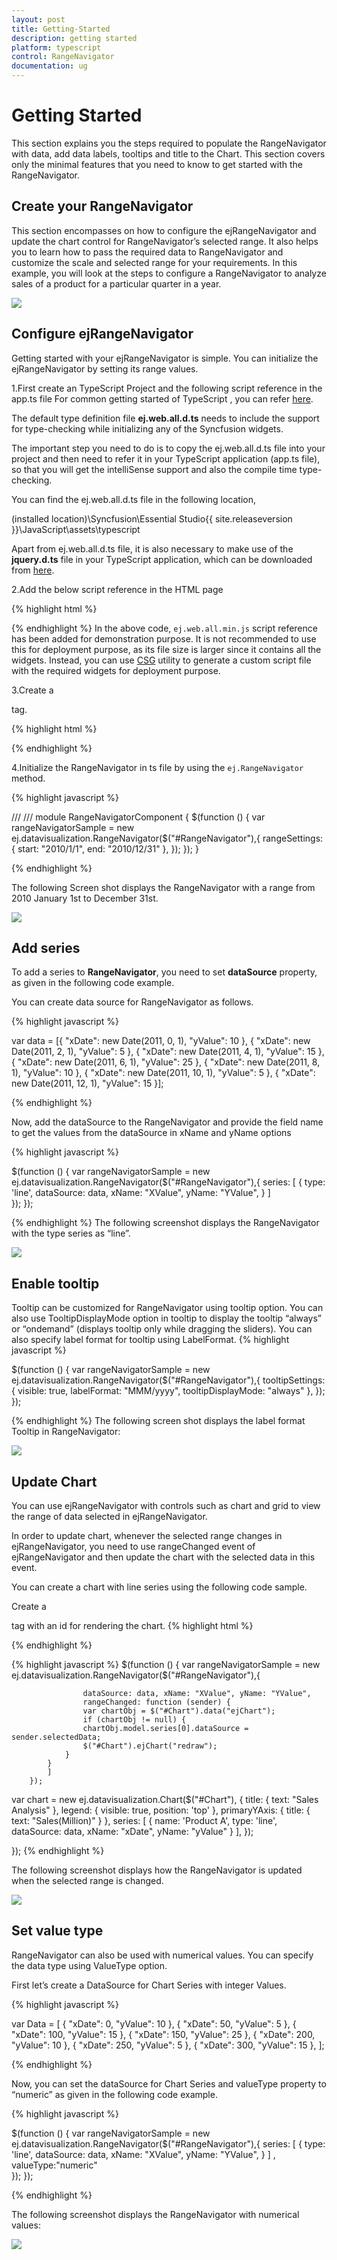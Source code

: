 ```yaml
---
layout: post
title: Getting-Started
description: getting started
platform: typescript
control: RangeNavigator
documentation: ug
---
```

# Getting Started

This section explains you the steps required to populate the RangeNavigator with data, add data labels, tooltips and title to the Chart. This section covers only the minimal features that you need to know to get started with the RangeNavigator.


## Create your RangeNavigator

This section encompasses on how to configure the ejRangeNavigator and update the chart control for RangeNavigator’s selected range. It also helps you to learn how to pass the required data to RangeNavigator and customize the scale and selected range for your requirements. In this example, you will look at the steps to configure a RangeNavigator to analyze sales of a product for a particular quarter in a year.

![](Getting-Started_images/Getting-Started_img1.png)


## Configure ejRangeNavigator

Getting started with your ejRangeNavigator is simple. You can initialize the ejRangeNavigator by setting its range values.

1.First create an TypeScript Project and the following script reference in the app.ts file
For common getting started of TypeScript , you can refer [here](https://help.syncfusion.com/js/typescript).

The default type definition file **ej.web.all.d.ts** needs to include the support for type-checking while initializing any of the Syncfusion widgets. 

The important step you need to do is to copy the ej.web.all.d.ts file into your project and then need to refer it in your TypeScript application (app.ts file), so that you will get the intelliSense support and also the compile time type-checking.

You can find the ej.web.all.d.ts file in the following location,

(installed location)\Syncfusion\Essential Studio\{{ site.releaseversion }}\JavaScript\assets\typescript

Apart from ej.web.all.d.ts file, it is also necessary to make use of the **jquery.d.ts** file in your TypeScript application, which can be downloaded from [here](https://github.com/DefinitelyTyped/DefinitelyTyped).

2.Add the below  script reference in the HTML page 

{% highlight html %}

<!DOCTYPE html>
<html>
<head>
        <link href="http://cdn.syncfusion.com/{{ site.releaseversion }}/js/web/bootstrap-theme/ej.web.all.min.css" rel="stylesheet" />
        <script src="https://code.jquery.com/jquery-3.0.0.min.js"></script>
        <script src="http://cdn.syncfusion.com/{{ site.releaseversion }}/js/web/ej.web.all.min.js" type="text/javascript"></script>
        <script src="app.js"></script> 
</head>
<body>
</body>
</html>

{% endhighlight %}
In the above code, `ej.web.all.min.js` script reference has been added for demonstration purpose. It is not recommended to use this for deployment purpose, as its file size is larger since it contains all the widgets. Instead, you can use [CSG](http://csg.syncfusion.com/# "") utility to generate a custom script file with the required widgets for deployment purpose.

3.Create a <div> tag.
	
   {% highlight html %}

<html> <body> <div id="RangeNavigator"></div> </body> </html>

{% endhighlight %}
   
4.Initialize the RangeNavigator in ts file by using the `ej.RangeNavigator` method. 

{% highlight javascript %}

/// <reference path="tsfiles/jquery.d.ts" />
/// <reference path="tsfiles/ej.web.all.d.ts" />
module RangeNavigatorComponent {
    $(function () {
        var rangeNavigatorSample = new ej.datavisualization.RangeNavigator($("#RangeNavigator"),{
            rangeSettings: {
                    start: "2010/1/1", end: "2010/12/31"
                },
        });
    });
}

{% endhighlight %}


The following Screen shot displays the RangeNavigator with a range from 2010 January 1st to December 31st.

![](Getting-Started_images/Getting-Started_img9.png)



## Add series

To add a series to **RangeNavigator**, you need to set **dataSource** property, as given in the following code example. 

You can create data source for RangeNavigator as follows.

{% highlight javascript %}

var data = [{ "xDate": new Date(2011, 0, 1), "yValue": 10 },
                        { "xDate": new Date(2011, 2, 1), "yValue": 5 },
                        { "xDate": new Date(2011, 4, 1), "yValue": 15 },
                        { "xDate": new Date(2011, 6, 1), "yValue": 25 },
                        { "xDate": new Date(2011, 8, 1), "yValue": 10 },
                        { "xDate": new Date(2011, 10, 1), "yValue": 5 },
                        { "xDate": new Date(2011, 12, 1), "yValue": 15 }];

{% endhighlight  %}

Now, add the dataSource to the RangeNavigator and provide the field name to get the values from the dataSource in xName and yName options

{% highlight javascript %}

$(function () {
        var rangeNavigatorSample = new ej.datavisualization.RangeNavigator($("#RangeNavigator"),{
          series: [
                {
                     type: 'line',
                    dataSource: data, xName: "XValue", yName: "YValue",
                    }
            ]     
        });
    });

{% endhighlight  %}
The following screenshot displays the RangeNavigator with the type series as “line”. 

![](Getting-Started_images/Getting-Started_img10.png)



## Enable tooltip

Tooltip can be customized for RangeNavigator using tooltip option. You can also use TooltipDisplayMode option in tooltip to display the tooltip “always” or “ondemand” (displays tooltip only while dragging the sliders). You can also specify label format for tooltip using LabelFormat.
{% highlight javascript %}

$(function () {
        var rangeNavigatorSample = new ej.datavisualization.RangeNavigator($("#RangeNavigator"),{
           tooltipSettings: {
              visible: true, labelFormat: "MMM/yyyy", tooltipDisplayMode: "always"
            }, 
        });
    });

{% endhighlight  %}
The following screen shot displays the label format Tooltip in RangeNavigator:



![](Getting-Started_images/Getting-Started_img11.png)



## Update Chart

You can use ejRangeNavigator with controls such as chart and grid to view the range of data selected in ejRangeNavigator.

In order to update chart, whenever the selected range changes in ejRangeNavigator, you need to use rangeChanged event of ejRangeNavigator and then update the chart with the selected data in this event.

You can create a chart with line series using the following code sample.

Create a <div> tag with an id for rendering the chart.
{% highlight html %}
<body>
<div id=" Chart "></div>
</body>

{% endhighlight %}

{% highlight javascript %}
  $(function () {
var rangeNavigatorSample = new ej.datavisualization.RangeNavigator($("#RangeNavigator"),{
          
                    dataSource: data, xName: "XValue", yName: "YValue",
                    rangeChanged: function (sender) {
                    var chartObj = $("#Chart").data("ejChart");
                    if (chartObj != null) {
                    chartObj.model.series[0].dataSource = sender.selectedData;
                    $("#Chart").ejChart("redraw");
                }
            }
            ]     
        });
 var chart = new ej.datavisualization.Chart($("#Chart"), {
            title: { text: "Sales Analysis" },
            legend: { visible: true, position: 'top' },
            primaryYAxis: {
                title: { text: "Sales(Million)" }
            },
            series: [
                {
                    name: 'Product A', type: 'line',
                    dataSource: data, xName: "xDate", yName: "yValue"
                }
            ],
            });

});
{% endhighlight  %}

The following screenshot displays how the RangeNavigator is updated when the selected range is changed.

![](Getting-Started_images/Getting-Started_img12.png)

## Set value type

RangeNavigator can also be used with numerical values. You can specify the data type using ValueType option. 

First let’s create a DataSource for Chart Series with integer Values. 

{% highlight javascript %}

var Data = [
    { "xDate": 0, "yValue": 10 },
    { "xDate": 50, "yValue": 5 },
    { "xDate": 100, "yValue": 15 },
    { "xDate": 150, "yValue": 25 },
    { "xDate": 200, "yValue": 10 },
    { "xDate": 250, "yValue": 5 },
    { "xDate": 300, "yValue": 15 },
      ];

{% endhighlight  %}

Now, you can set the dataSource for Chart Series and valueType property to “numeric” as given in the following code example. 

{% highlight javascript %}

$(function () {
        var rangeNavigatorSample = new ej.datavisualization.RangeNavigator($("#RangeNavigator"),{
          series: [
                {
                     type: 'line',
                    dataSource: data, xName: "XValue", yName: "YValue",
                    }
            ] ,
            valueType:"numeric"    
        });
    });

{% endhighlight %}

The following screenshot displays the RangeNavigator with numerical values:

![](Getting-Started_images/Getting-Started_img13.png)



